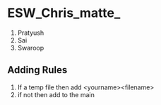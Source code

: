 # ESW_Chris_matte_

1. Pratyush
2. Sai
3. Swaroop

## Adding Rules
1. If a temp file then add \<yourname>\<filename>
2. if not then add to the main
